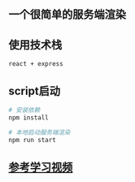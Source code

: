 ## 一个很简单的服务端渲染

## 使用技术栈
``` react + express ```

## script启动
```bash
# 安装依赖
npm install 

# 本地启动服务端渲染
npm run start
```

## [参考学习视频](https://www.bilibili.com/video/BV1Ab411H75B?from=search&seid=9940131098201497028)